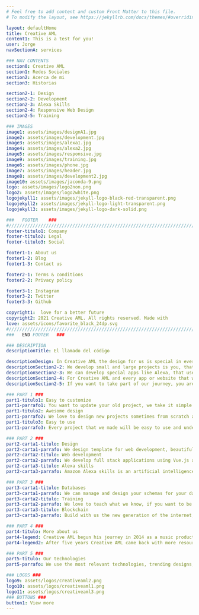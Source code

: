 ```yaml
---
# Feel free to add content and custom Front Matter to this file.
# To modify the layout, see https://jekyllrb.com/docs/themes/#overriding-theme-defaults

layout: defaultHome
title: Creative AML
content1: This is a test for you!
user: Jorge
navSectionA: services

### NAV CONTENTS
section0: Creative AML
section1: Redes Sociales
section2: Acerca de mi
section3: Historias

section2-1: Design
section2-2: Development
section2-3: Alexa Skills
section2-4: Responsive Web Design
section2-5: Training

### IMAGES
image1: assets/images/designA1.jpg
image2: assets/images/development.jpg
image3: assets/images/alexa1.jpg
image4: assets/images/alexa2.jpg
image5: assets/images/responsive.jpg
image9: assets/images/training.jpg
image6: assets/images/phone.jpg
image7: assets/images/header.jpg
image8: assets/images/development2.jpg
image10: assets/images/jaconda-9.png
logo: assets/images/logo2non.png
logo2: assets/images/logo2white.png
logojekyll1: assets/images/jekyll-logo-black-red-transparent.png
logojekyll2: assets/images/jekyll-logo-light-transparent.png
logojekyll3: assets/images/jekyll-logo-dark-solid.png

###   FOOTER    ###
#//////////////////////////////////////////////////////////////////////////////
footer-titulo1: Company
footer-titulo2: Legal
footer-titulo3: Social

footer1-1: About us
footer1-2: Blog
footer1-3: Contact us

footer2-1: Terms & conditions
footer2-2: Privacy policy

footer3-1: Instagram
footer3-2: Twitter
footer3-3: Github

copyright1:  love for a better future
copyright2: 2021 Creative AML. All rights reserved. Made with
love: assets/icons/favorite_black_24dp.svg
#//////////////////////////////////////////////////////////////////////////////
###   END FOOTER   ###

### DESCRIPTION
descriptionTitle: El llamado del código

descriptionDesign: In Creative AML the design for us is special in every corner of every project, the architecture of a website we always use an unique concepts art.
descriptionSection2-2: We develop small and large projects is you, that set the path of every task, is your imagination the only limit that we have.
descriptionSection2-3: We can develop special apps like Alexa, that use artificial intelligence and machine learning this apps are for fun or business application.
descriptionSection2-4: For Creative AML and every app or website that we built, we take seriously the responsive web design taking the principles on material design from Google.
descriptionSection2-5: If you want to take part of our journey, you are welcome, and we going to help you to find your goals. For the moment we teach front-end developemnt and back-end development and in the future ethical hacking.

### PART 1 ###
part1-titulo1: Easy to customize
part1-parrafo1: You want to update your old project, we take it simple with easy integration with the new technologies and your own customization.
part1-titulo2: Awesome design
part1-parrafo2: We love to design new projects sometimes from scratch and sometime from a template, but we take care seriously the design concept.
part1-titulo3: Easy to use
part1-parrafo3: Every project that we made will be easy to use and understand in every aspect for the clients, and do not forget to write us for special project.

### PART 2 ###
part2-carta1-titulo: Design
part2-carta1-parrafo: We design template for web development, beautiful, simple and useful for every project. Whether you want to download or see our work click on the button below.
part2-carta2-titulo: Web development
part2-carta2-parrafo: We develop full stack applications using Vue.js and Node.js and provide DNS for projects and extensions like .com you can see the jobs that we made below.
part2-carta3-titulo: Alexa skills
part2-carta3-parrafo: Amazon Alexa skills is an artificial intelligence that we know how to use, we make skills for Alexa, sometimes for fun or for bussines, check our skills that we made.

### PART 3 ###
part3-carta1-titulo: Databases
part3-carta1-parrafo: We can manage and design your schemas for your databases, we have experience making databases using MongoDB, Neo4j, PostgreSQL.
part3-carta2-titulo: Training
part3-carta2-parrafo: We love to teach what we know, if you want to be part of us or just to want to be good enough, do not overhelming just see our courses and tutorials that we made for you.
part3-carta3-titulo: Blockchain
part3-carta3-parrafo: Build with us the new generation of the internet, explore our resources, projects and advices from our experiences using this technologies.

### PART 4 ###
part4-titulo: More about us
part4-legend: Creative AML begun his journey in 2014 as a music productions and design. Years were going through and the company was almost broke with a project called "Medicina Resources" that project was large and highly expensive for maintain, with a little budget.
part4-legend2: After five years Creative AML came back with more resources and ambicious projects for humanity and now with a team with more knowledge.

### PART 5 ###
part5-titulo: Our technologies
part5-parrafo: We use the most relevant technologies, trending designs, components, frameworks and libraries to make your projects unique and useful in every aspect, if you are a developer you can find an easy implementation with our templates.

### LOGOS ###
logo9: assets/logos/creativeaml2.png
logo10: assets/logos/creativeaml1.png
logo11: assets/logos/creativeaml3.png
### BUTTONS ###
button1: View more
---
```

 



